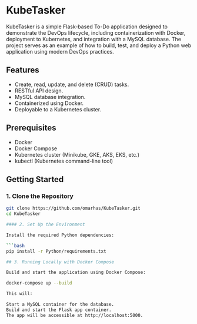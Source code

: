 # KubeTasker

KubeTasker is a simple Flask-based To-Do application designed to demonstrate the DevOps lifecycle, including containerization with Docker, deployment to Kubernetes, and integration with a MySQL database. The project serves as an example of how to build, test, and deploy a Python web application using modern DevOps practices.

## Features

- Create, read, update, and delete (CRUD) tasks.
- RESTful API design.
- MySQL database integration.
- Containerized using Docker.
- Deployable to a Kubernetes cluster.


## Prerequisites

- Docker
- Docker Compose
- Kubernetes cluster (Minikube, GKE, AKS, EKS, etc.)
- kubectl (Kubernetes command-line tool)

## Getting Started

### 1. Clone the Repository

```bash
git clone https://github.com/omarhas/KubeTasker.git
cd KubeTasker  

#### 2. Set Up the Environment

Install the required Python dependencies:

```bash
pip install -r Python/requirements.txt

## 3. Running Locally with Docker Compose

Build and start the application using Docker Compose:

docker-compose up --build

This will:

Start a MySQL container for the database.
Build and start the Flask app container.
The app will be accessible at http://localhost:5000.

